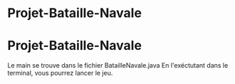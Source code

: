 # Projet-Bataille-Navale
# Projet-Bataille-Navale
Le main se trouve dans le fichier BatailleNavale.java
En l'exéctutant dans le terminal, vous pourrez lancer le jeu.
